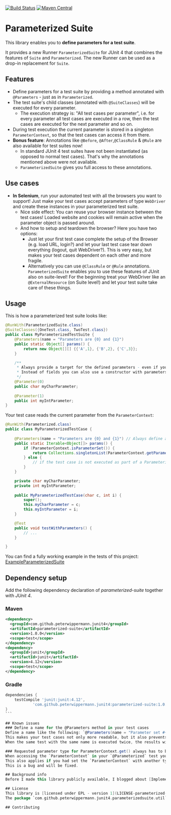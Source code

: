 [![Build Status](https://travis-ci.org/PeterWippermann/parameterized-suite.svg?branch=master)](https://travis-ci.org/PeterWippermann/parameterized-suite) [![Maven Central](https://img.shields.io/maven-central/v/com.github.peterwippermann.junit4/parameterized-suite.svg)](https://mvnrepository.com/artifact/com.github.peterwippermann.junit4/parameterized-suite)

# Parameterized Suite
This library enables you to **define parameters for a test suite**.

It provides a new Runner `ParameterizedSuite` for JUnit 4 that combines the features of `Suite` and `Parameterized`. The new Runner can be used as a drop-in replacement for `Suite`.

## Features
- Define parameters for a test suite by providing a method annotated with `@Parameters` - just as in `Parameterized`.
- The test suite's child classes (annotated with `@SuiteClasses`) will be executed for every parameter.
  - The execution strategy is: "All test cases per parameter", i.e. for every parameter all test cases are executed in a row, then the test cases are executed for the next parameter and so on.
- During test execution the current parameter is stored in a singleton `ParameterContext`, so that the test cases can access it from there.
- **Bonus feature**: Annotations like `@Before`, `@After`,`@ClassRule` & `@Rule` are also available for test suites now!
  - In standard JUnit 4 test suites have not been instantiated (as opposed to normal test cases). That's why the annotations mentioned above were not available.
  - `ParameterizedSuite` gives you full access to these annotations.
  
## Use cases
* **In Selenium**, run your automated test with all the browsers you want to support! Just make your test cases accept parameters of type `WebDriver` and create these instances in your parameterized test suite.
  * Nice side effect: You can reuse your browser instance between the test cases! Loaded website and cookies will remain active when the parameter object is passed around.
  * And how to setup and teardown the browser? Here you have two options: 
    * Just let your first test case complete the setup of the Browser (e.g. load URL, login?) and let your last test case tear down everything (logout, quit WebDriver?). This is very easy, but makes your test cases dependent on each other and more fragile.
    * Alternatively you can use `@ClassRule` or `@Rule` annotations. `ParameterizedSuite` enables you to use these features of JUnit also on suite-level! For the beginning treat your WebDriver like an `@ExternalResource` (on Suite level!) and let your test suite take care of these things.

## Usage
This is how a parameterized test suite looks like:
```java
@RunWith(ParameterizedSuite.class)
@SuiteClasses({OneTest.class, TwoTest.class})
public class MyParameterizedTestSuite {
    @Parameters(name = "Parameters are {0} and {1}")
    public static Object[] params() {
        return new Object[][] {{'A',1}, {'B',2}, {'C',3}};
    }

    /**
     * Always provide a target for the defined parameters - even if you only want to access them in the suite's child classes.
     * Instead of fields you can also use a constructor with parameters.
     */
    @Parameter(0)
    public char myCharParameter;
    
    @Parameter(1)
    public int myIntParameter;
}
```

Your test case reads the current parameter from the `ParameterContext`:
```java
@RunWith(Parameterized.class)
public class MyParameterizedTestCase {
    
    @Parameters(name = "Parameters are {0} and {1}") // Always define a name here! (See "known issues" section)
    public static Iterable<Object[]> params() {
        if (ParameterContext.isParameterSet()) {
            return Collections.singletonList(ParameterContext.getParameter(Object[].class));
        } else {
            // if the test case is not executed as part of a ParameterizedSuite, you can define fallback parameters
        }
    }

    private char myCharParameter;
    private int myIntParameter;
    
    public MyParameterizedTestCase(char c, int i) {
        super();
        this.myCharParameter = c;
        this.myIntParameter = i;
    }

    @Test
    public void testWithParameters() {
        // ...
    }

}
```

You can find a fully working example in the tests of this project: [ExampleParameterizedSuite](https://github.com/PeterWippermann/parameterized-suite/blob/master/src/test/java/com/github/peterwippermann/junit4/parameterizedsuite/ExampleParameterizedSuite.java)

## Dependency setup
Add the following dependency declaration of *parameterized-suite* together with *JUnit 4*.
### Maven
```xml
<dependency>
  <groupId>com.github.peterwippermann.junit4</groupId>
  <artifactId>parameterized-suite</artifactId>
  <version>1.0.0</version>
  <scope>test</scope>
</dependency>
<dependency>
  <groupId>junit</groupId>
  <artifactId>junit</artifactId>
  <version>4.12</version>
  <scope>test</scope>
</dependency>
```
### Gradle
````groovy
dependencies {
    testCompile 'junit:junit:4.12',
            'com.github.peterwippermann.junit4:parameterized-suite:1.0.0'
}
```

## Known issues
### Define a name for the @Parameters method in your test cases
Define a name like the following: `@Parameters(name = "Parameter set #{index} - {0};{1}")`.  
This makes your test cases not only more readable, but it also prevents you from an [Eclipse bug](https://bugs.eclipse.org/bugs/show_bug.cgi?id=172256)!  
When the same test with the same name is executed twice, the results will only be attributed to the last node of that test in the test execution hierarchy tree - leaving the other nodes of the same test stale. By **defining a unique name** you can circumvent this bug. Therefore I suggest to include a String representation of your current parameters (e.g. `{0};{1}` for two parameters).

### Requested parameter type for ParameterContext.get() always has to be Object[]
When accessing the `ParameterContext` in your `@Parameterized` test you always have to request the parameter as type `Object[]`. Like this: `ParameterContext.getParameter(Object[].class)`.  
This also applies if you had set the `ParameterContext` with another type, since as of now it is being transformed internally.  
This is a bug and will be fixed.

## Background info
Before I made this library publicly available, I blogged about [Implementing a parameterized test suite in JUnit](https://devallthethings.wordpress.com/2016/07/02/implementing-a-parameterized-test-suite-in-junit/).

## License
This library is [licensed under EPL - version 1](LICENSE-parameterized-suite.txt).  
The package `com.github.peterwippermann.junit4.parameterizedsuite.util` also contains source from JUnit 4. See details in the [package info](src/main/java/com/github/peterwippermann/junit4/parameterizedsuite/util/package-info.java) and the [license file](LICENSE-junit.txt). 

## Contributing
